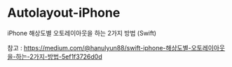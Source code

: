 # Autolayout-iPhone
iPhone 해상도별 오토레이아웃을 하는 2가지 방법 (Swift)

참고 : https://medium.com/@hanulyun88/swift-iphone-해상도별-오토레이아웃을-하는-2가지-방법-5ef1f3726d0d
